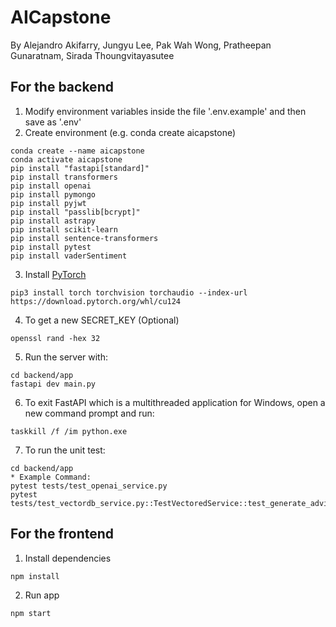 # AICapstone
By Alejandro Akifarry, Jungyu Lee, Pak Wah Wong, Pratheepan Gunaratnam, Sirada Thoungvitayasutee
## For the backend
1. Modify environment variables inside the file '.env.example' and then save as '.env'
2. Create environment (e.g. conda create aicapstone)
```console
conda create --name aicapstone
conda activate aicapstone
pip install "fastapi[standard]"
pip install transformers
pip install openai
pip install pymongo
pip install pyjwt
pip install "passlib[bcrypt]"
pip install astrapy
pip install scikit-learn
pip install sentence-transformers
pip install pytest
pip install vaderSentiment
```
3. Install [PyTorch](https://pytorch.org/get-started/locally/)
```console
pip3 install torch torchvision torchaudio --index-url https://download.pytorch.org/whl/cu124
```
4. To get a new SECRET_KEY (Optional)
```
openssl rand -hex 32
```
5. Run the server with:
```console
cd backend/app
fastapi dev main.py
```
6. To exit FastAPI which is a multithreaded application for Windows, open a new command prompt and run:
```console
taskkill /f /im python.exe
```
7. To run the unit test:
```console
cd backend/app
* Example Command: 
pytest tests/test_openai_service.py 
pytest tests/test_vectordb_service.py::TestVectoredService::test_generate_advice_successful
```

## For the frontend
1. Install dependencies
```console
npm install

```
2. Run app
```console
npm start
```
